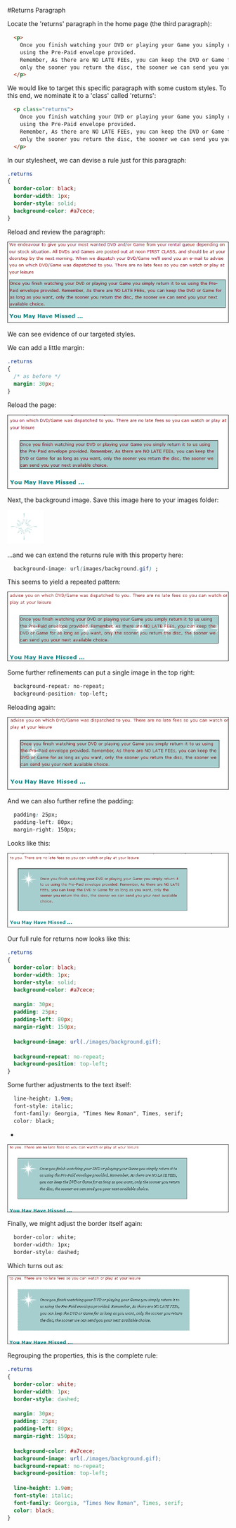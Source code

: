 #Returns Paragraph

Locate the 'returns' paragraph in the home page (the third paragraph):

~~~html
  <p>
    Once you finish watching your DVD or playing your Game you simply return it to us 
    using the Pre-Paid envelope provided.
    Remember, As there are NO LATE FEEs, you can keep the DVD or Game for as long as you want, 
    only the sooner you return the disc, the sooner we can send you your next available choice. 
  </p>
~~~

We would like to target this specific paragraph with some custom styles. To this end, we nominate it to a 'class' called 'returns':

~~~html
  <p class="returns">
    Once you finish watching your DVD or playing your Game you simply return it to us 
    using the Pre-Paid envelope provided.
    Remember, As there are NO LATE FEEs, you can keep the DVD or Game for as long as you want, 
    only the sooner you return the disc, the sooner we can send you your next available choice. 
  </p>
~~~

In our stylesheet, we can devise a rule just for this paragraph:

~~~css
.returns 
{
  border-color: black;
  border-width: 1px;
  border-style: solid;
  background-color: #a7cece;
}
~~~

Reload and review the paragraph:

![](./img/02.png)

We can see evidence of our targeted styles.

We can add a little margin:

~~~css
.returns
{ 
  /* as before */
  margin: 30px;
}
~~~

Reload the page:

![](./img/03.png)

Next, the background image. Save this image here to your images folder:

![](./img/background.gif)

...and we can extend the returns rule with this property here:

~~~css
  background-image: url(images/background.gif) ;
~~~

This seems to yield a repeated pattern:

![](./img/04.png)

Some further refinements can put a single image in the top right:

~~~css
  background-repeat: no-repeat;
  background-position: top-left;
~~~

Reloading again:

![](./img/05.png)

And we can also further refine the padding:

~~~css
  padding: 25px;
  padding-left: 80px;
  margin-right: 150px;
~~~

Looks like this:

![](./img/06.png)

Our full rule for returns now looks like this:

~~~css
.returns
{
  border-color: black;
  border-width: 1px;
  border-style: solid;
  background-color: #a7cece;
  
  margin: 30px;
  padding: 25px;
  padding-left: 80px;
  margin-right: 150px;
    
  background-image: url(./images/background.gif);
  
  background-repeat: no-repeat;
  background-position: top-left;
}
~~~

Some further adjustments to the text itself:

~~~css
  line-height: 1.9em;
  font-style: italic;
  font-family: Georgia, "Times New Roman", Times, serif;
  color: black;
~~~

-

![](./img/07.png)

Finally, we might adjust the border itself again:

~~~css
  border-color: white;
  border-width: 1px; 
  border-style: dashed;
~~~

Which turns out as:

![](./img/08.png)

Regrouping the properties, this is the complete rule:

~~~css
.returns
{
  border-color: white;
  border-width: 1px; 
  border-style: dashed;

  margin: 30px;
  padding: 25px;
  padding-left: 80px;
  margin-right: 150px;
    
  background-color: #a7cece;
  background-image: url(./images/background.gif);
  background-repeat: no-repeat;
  background-position: top-left;
  
  line-height: 1.9em;
  font-style: italic;
  font-family: Georgia, "Times New Roman", Times, serif;
  color: black;
}
~~~




